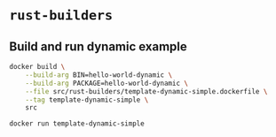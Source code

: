# `rust-builders`

## Build and run dynamic example

```sh
docker build \
    --build-arg BIN=hello-world-dynamic \
    --build-arg PACKAGE=hello-world-dynamic \
    --file src/rust-builders/template-dynamic-simple.dockerfile \
    --tag template-dynamic-simple \
    src
```

```sh
docker run template-dynamic-simple
```
